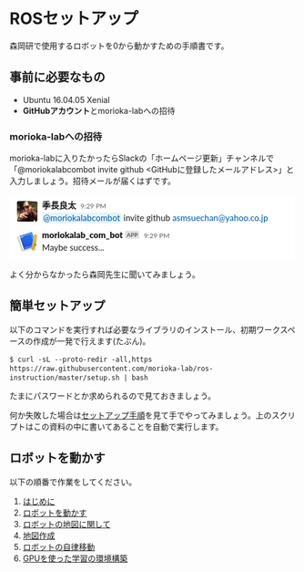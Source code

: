 # ROSセットアップ
森岡研で使用するロボットを0から動かすための手順書です。

## 事前に必要なもの
* Ubuntu 16.04.05 Xenial
* **GitHubアカウント**とmorioka-labへの招待

### morioka-labへの招待
morioka-labに入りたかったらSlackの「ホームページ更新」チャンネルで「@moriokalabcombot invite github <GitHubに登録したメールアドレス>」と入力しましょう。招待メールが届くはずです。

![invite-github](/docs/images/invite-github.png)

よく分からなかったら森岡先生に聞いてみましょう。

## 簡単セットアップ
以下のコマンドを実行すれば必要なライブラリのインストール、初期ワークスペースの作成が一発で行えます(たぶん)。

```shell
$ curl -sL --proto-redir -all,https https://raw.githubusercontent.com/morioka-lab/ros-instruction/master/setup.sh | bash
```

たまにパスワードとか求められるので見ておきましょう。

何か失敗した場合は[セットアップ手順](/docs/instruction.md)を見て手でやってみましょう。上のスクリプトはこの資料の中に書いてあることを自動で実行します。

## ロボットを動かす
以下の順番で作業をしてください。

1. [はじめに](/docs/get_started.md)
2. [ロボットを動かす](/docs/move_robot.md)
3. [ロボットの地図に関して](/docs/map.md)
3. [地図作成](/docs/map-creation.md)
4. [ロボットの自律移動](/docs/autonomous_mobile.md)
5. [GPUを使った学習の環境構築](/docs/setup_for_machine_learning.md)
